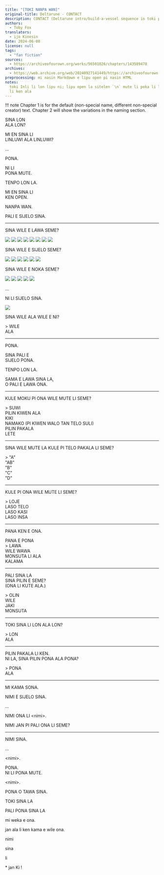 ```yaml
---
title: "[TOKI NANPA WAN]"
original-title: Deltarune - CONTACT
description: CONTACT (Deltarune intro/build-a-vessel sequence in toki pona)
authors:
  - Toby Fox
translators:
  - ijo Kinesin
date: 2024-06-08
license: null
tags:
  - "fan fiction"
sources:
  - https://archiveofourown.org/works/56501026/chapters/143589478
archives:
  - https://web.archive.org/web/20240927141449/https://archiveofourown.org/works/56501026/chapters/143589478
preprocessing: mi nasin Markdown e lipu open pi nasin HTML
notes:
  toki Inli li lon lipu ni; lipu open la sitelen `\n` mute li poka li lon e weka suli · nasin Markdown la ni
  li ken ala
---
```


!!! note
    Chapter 1 is for the default (non-special name, different non-special creator) text. Chapter 2 will show the variations in the naming section.

SINA LON  
ALA LON?

MI EN SINA LI  
LINLUWI ALA LINLUWI?

...

PONA.

NI LI  
PONA MUTE.

TENPO LON LA.

MI EN SINA LI  
KEN OPEN.

NANPA WAN.

PALI E SIJELO SINA.

***

SINA WILE E LAWA SEME?

![](https://i.imgur.com/UgWCZ3m.png) ![](https://i.imgur.com/8A9QvFu.png) ![](https://i.imgur.com/Oms3JsG.png) ![](https://i.imgur.com/lcWWCLx.png) ![](https://i.imgur.com/31Im5JC.png) ![](https://i.imgur.com/p3Pzirp.png) ![](https://i.imgur.com/FmRTFbp.png) ![](https://i.imgur.com/GgCKUKS.png)

SINA WILE E SIJELO SEME?

![](https://i.imgur.com/HxQaAN4.png) ![](https://i.imgur.com/MSCJTab.png) ![](https://i.imgur.com/Op4uyJn.png) ![](https://i.imgur.com/K6hDuSS.png) ![](https://i.imgur.com/sZTh4DE.png) ![](https://i.imgur.com/GabUV1o.png)

SINA WILE E NOKA SEME?

![](https://i.imgur.com/Cf3Dwji.png) ![](https://i.imgur.com/E2fbDTW.png) ![](https://i.imgur.com/B8St7hW.png) ![](https://i.imgur.com/ShjGkCg.png) ![](https://i.imgur.com/xjdUD92.png)


...


NI LI SIJELO SINA.


![](https://i.imgur.com/oZYozQI.png)


SINA WILE ALA WILE E NI?

\> WILE  
ALA

***

PONA.

SINA PALI E  
SIJELO PONA.

TENPO LON LA.

SAMA E LAWA SINA LA,  
O PALI E LAWA ONA.

***

KULE MOKU PI ONA WILE MUTE LI SEME?

\> SUWI  
PILIN KIWEN ALA  
KIKI  
NAMAKO (PI KIWEN WALO TAN TELO SULI)  
PILIN PAKALA  
LETE

***

SINA WILE MUTE LA KULE PI TELO PAKALA LI SEME?

\> "A"  
"AB"  
"B"  
"C"  
"D"

***

KULE PI ONA WILE MUTE LI SEME?

\> LOJE  
LASO TELO  
LASO KASI  
LASO INSA

***

PANA KEN E ONA.

PANA E PONA  
\> LAWA  
WILE WAWA  
MONSUTA LI ALA  
KALAMA

***

PALI SINA LA  
SINA PILIN E SEME?  
(ONA LI KUTE ALA.)

\> OLIN  
WILE  
JAKI  
MONSUTA

***

TOKI SINA LI LON ALA LON?

\> LON  
ALA

***

PILIN PAKALA LI KEN.  
NI LA, SINA PILIN PONA ALA PONA?

\> PONA  
ALA

***

MI KAMA SONA.

NIMI E SIJELO SINA.

...

NIMI ONA LI \<nimi\>.

NIMI JAN PI PALI ONA LI SEME?

***

NIMI SINA.

...

\<nimi\>.

PONA.  
NI LI PONA MUTE.


\<nimi\>.

PONA O TAWA SINA.

TOKI SINA LA

PALI PONA SINA LA


mi weka e ona.

jan ala li ken kama e wile ona.

nimi

sina

li

\* jan Ki !